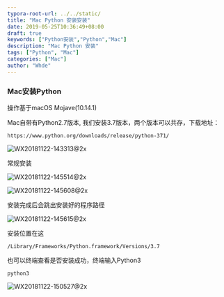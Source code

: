 ```yaml
---
typora-root-url: ../../static/
title: "Mac Python 安装安装"
date: 2019-05-25T10:36:49+08:00
draft: true
keywords: ["Python安装","Python","Mac"]
description: "Mac Python 安装"
tags: ["Python", "Mac"]
categories: ["Mac"]
author: "Whde"
---
```


### Mac安装Python

操作基于macOS Mojave(10.14.1)

Mac自带有Python2.7版本, 我们安装3.7版本，两个版本可以共存，下载地址：

```shell
https://www.python.org/downloads/release/python-371/
```

![WX20181122-143313@2x](/Users/Whde/Desktop/Github/whde.github.io/images/WX20181122-143313@2x.png)

常规安装

![WX20181122-145514@2x](/Users/Whde/Desktop/Github/whde.github.io/images/WX20181122-145514@2x.png)

![WX20181122-145608@2x](/Users/Whde/Desktop/Github/whde.github.io/images/WX20181122-145608@2x.png)

安装完成后会跳出安装好的程序路径

![WX20181122-145615@2x](/Users/Whde/Desktop/Github/whde.github.io/images/WX20181122-145615@2x.png)

安装位置在这

```shell
/Library/Frameworks/Python.framework/Versions/3.7
```

也可以终端查看是否安装成功，终端输入Python3

```shell
python3
```

![WX20181122-150527@2x](/Users/Whde/Desktop/Github/whde.github.io/images/WX20181122-150527@2x.png)

